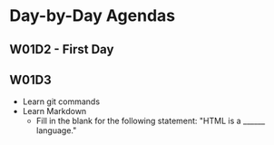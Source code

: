 # Day-by-Day Agendas

## W01D2 - First Day

## W01D3

- Learn git commands
- Learn Markdown
  - Fill in the blank for the following statement: "HTML is a ______ language."